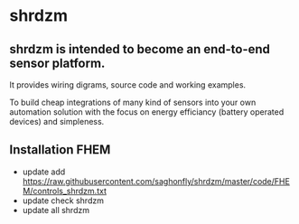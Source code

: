 # shrdzm

## shrdzm is intended to become an end-to-end sensor platform.
It provides wiring digrams, source code and working examples.

To build cheap integrations of many kind of sensors into your own automation solution with the focus on energy efficiancy (battery operated devices) and simpleness.


## Installation FHEM
* update add https://raw.githubusercontent.com/saghonfly/shrdzm/master/code/FHEM/controls_shrdzm.txt
* update check shrdzm
* update all shrdzm
